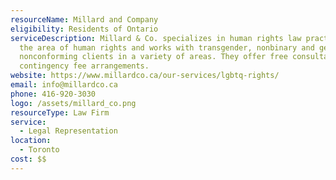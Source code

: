```yaml
---
resourceName: Millard and Company
eligibility: Residents of Ontario
serviceDescription: Millard & Co. specializes in human rights law practice in
  the area of human rights and works with transgender, nonbinary and gender
  nonconforming clients in a variety of areas. They offer free consultations and
  contingency fee arrangements.
website: https://www.millardco.ca/our-services/lgbtq-rights/
email: info@millardco.ca
phone: 416-920-3030
logo: /assets/millard_co.png
resourceType: Law Firm
service:
  - Legal Representation
location:
  - Toronto
cost: $$
---
```

